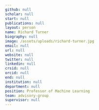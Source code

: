 ```yaml
---
github: null
scholar: null
start: null
publications: null
layout: person
name: Richard Turner
biography: null
image: /assets/uploads/richard-turner.jpg
email: null
url: null
website: null
twitter: null
linkedin: null
crsid: null
orcid: null
end: null
institution: null
department: null
position: Professor of Machine Learning
team: advisory-group
supervisor: null
---
```

